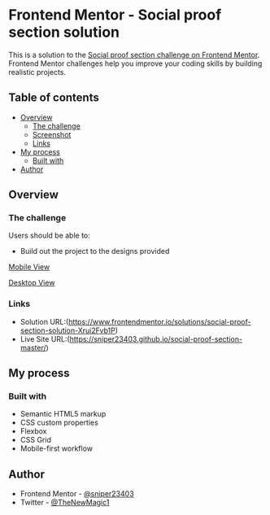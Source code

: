 # Frontend Mentor - Social proof section solution

This is a solution to the [Social proof section challenge on Frontend Mentor](https://www.frontendmentor.io/challenges/social-proof-section-6e0qTv_bA). Frontend Mentor challenges help you improve your coding skills by building realistic projects.  

## Table of contents

- [Overview](#overview)
  - [The challenge](#the-challenge)
  - [Screenshot](#screenshot)
  - [Links](#links)
- [My process](#my-process)
  - [Built with](#built-with)
- [Author](#author)

## Overview

### The challenge

Users should be able to:

- Build out the project to the designs provided

[Mobile View](./Results/Mobile-View.png)

[Desktop View](./Results/Desktop-View.png)

### Links

- Solution URL:(https://www.frontendmentor.io/solutions/social-proof-section-solution-Xrui2Fvb1P)
- Live Site URL:(https://sniper23403.github.io/social-proof-section-master/)

## My process

### Built with

- Semantic HTML5 markup
- CSS custom properties
- Flexbox
- CSS Grid
- Mobile-first workflow

## Author

- Frontend Mentor - [@sniper23403](https://www.frontendmentor.io/profile/sniper23403)
- Twitter - [@TheNewMagic1](https://twitter.com/TheNewMagic1)
